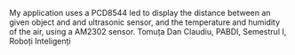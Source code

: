 My application uses a PCD8544 led to display the distance between an given object and and ultrasonic sensor, and the temperature and humidity of the air, using a AM2302 sensor.
Tomuța Dan Claudiu, PABDI, Semestrul I, Roboți Inteligenți